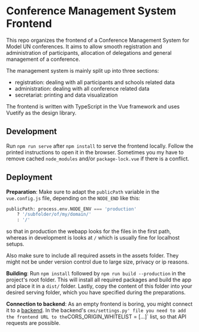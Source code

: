# Conference Management System Frontend

This repo organizes the frontend of a Conference Management System for Model UN conferences. It aims to allow smooth registration and administration of participants, allocation of delegations and general management of a conference.

The management system is mainly split up into three sections:

- registration: dealing with all participants and schools related data
- administration: dealing with all conference related data
- secretariat: printing and data visualization

The frontend is written with TypeScript in the Vue framework and uses Vuetify as the design library.

## Development

Run `npm run serve` after `npm install` to serve the frontend locally. Follow the printed instructions to open it in the browser. Sometimes you my have to remove cached `node_modules` and/or `package-lock.vue` if there is a conflict.

## Deployment

**Preparation**: Make sure to adapt the `publicPath` variable in the `vue.config.js` file, depending on the `NODE_END` like this:

```python
publicPath: process.env.NODE_ENV === 'production'
    ? '/subfolder/of/my/domain/'
    : '/'
```

so that in production the webapp looks for the files in the first path, whereas in development is looks at `/` which is usually fine for localhost setups.

Also make sure to include all required assets in the assets folder. They might not be under version control due to large size, privacy or ip reasons.

**Building**:
Run `npm install` followed by `npm run build --production` in the project's root folder. This will install all required packages and build the app and place it in a `dist/` folder. Lastly, copy the content of this folder into your desired serving folder, which you have specified during the preparations.

**Connection to backend**:
As an empty frontend is boring, you might connect it to a [backend](https://github.com/model-united-nations-of-luebeck/CMS-backend). In the backend's `cms/settings.py' file you need to add the frontend URL to the`CORS_ORIGIN_WHITELIST = [...]` list, so that API requests are possible.
